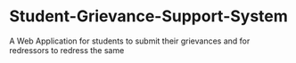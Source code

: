# Student-Grievance-Support-System

A Web Application for students to submit their grievances and for redressors to redress the same
